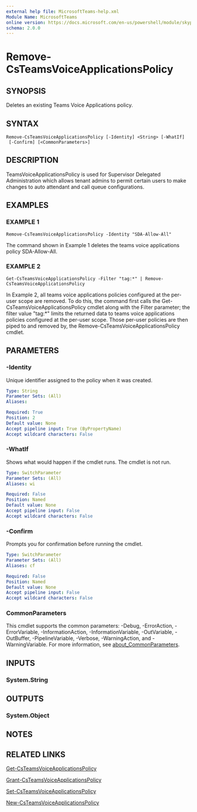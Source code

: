 ```yaml
---
external help file: MicrosoftTeams-help.xml
Module Name: MicrosoftTeams
online version: https://docs.microsoft.com/en-us/powershell/module/skype/remove-csteamsvoiceapplicationspolicy
schema: 2.0.0
---
```


# Remove-CsTeamsVoiceApplicationsPolicy

## SYNOPSIS
Deletes an existing Teams Voice Applications policy.
## SYNTAX

```
Remove-CsTeamsVoiceApplicationsPolicy [-Identity] <String> [-WhatIf]
 [-Confirm] [<CommonParameters>]
```

## DESCRIPTION
TeamsVoiceApplicationsPolicy is used for Supervisor Delegated Administration which allows tenant admins to permit certain users to make changes to auto attendant and call queue configurations. 


## EXAMPLES

### EXAMPLE 1
```
Remove-CsTeamsVoiceApplicationsPolicy -Identity "SDA-Allow-All"
```
The command shown in Example 1 deletes the teams voice applications policy SDA-Allow-All.
### EXAMPLE 2
```
Get-CsTeamsVoiceApplicationsPolicy -Filter "tag:*" | Remove-CsTeamsVoiceApplicationsPolicy
```
In Example 2, all teams voice applications policies configured at the per-user scope are removed. To do this, the command first calls the Get-CsTeamsVoiceApplicationsPolicy cmdlet along with the Filter parameter; the filter value "tag:*" limits the returned data to teams voice applications policies configured at the per-user scope. Those per-user policies are then piped to and removed by, the Remove-CsTeamsVoiceApplicationsPolicy cmdlet.
## PARAMETERS

### -Identity
Unique identifier assigned to the policy when it was created.

```yaml
Type: String
Parameter Sets: (All)
Aliases:

Required: True
Position: 2
Default value: None
Accept pipeline input: True (ByPropertyName)
Accept wildcard characters: False
```

### -WhatIf
Shows what would happen if the cmdlet runs.
The cmdlet is not run.

```yaml
Type: SwitchParameter
Parameter Sets: (All)
Aliases: wi

Required: False
Position: Named
Default value: None
Accept pipeline input: False
Accept wildcard characters: False
```

### -Confirm
Prompts you for confirmation before running the cmdlet.

```yaml
Type: SwitchParameter
Parameter Sets: (All)
Aliases: cf

Required: False
Position: Named
Default value: None
Accept pipeline input: False
Accept wildcard characters: False
```

### CommonParameters
This cmdlet supports the common parameters: -Debug, -ErrorAction, -ErrorVariable, -InformationAction, -InformationVariable, -OutVariable, -OutBuffer, -PipelineVariable, -Verbose, -WarningAction, and -WarningVariable. For more information, see [about_CommonParameters](http://go.microsoft.com/fwlink/?LinkID=113216).

## INPUTS

### System.String
## OUTPUTS

### System.Object
## NOTES

## RELATED LINKS


[Get-CsTeamsVoiceApplicationsPolicy](Get-CsTeamsVoiceApplicationsPolicy.md)

[Grant-CsTeamsVoiceApplicationsPolicy](Grant-CsTeamsVoiceApplicationsPolicy.md)

[Set-CsTeamsVoiceApplicationsPolicy](Set-CsTeamsVoiceApplicationsPolicy.md)

[New-CsTeamsVoiceApplicationsPolicy](New-CsTeamsVoiceApplicationsPolicy.md)
